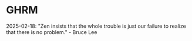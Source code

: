 # GHRM

2025-02-18: "Zen insists that the whole trouble is just our failure to realize that there is no problem." - Bruce Lee